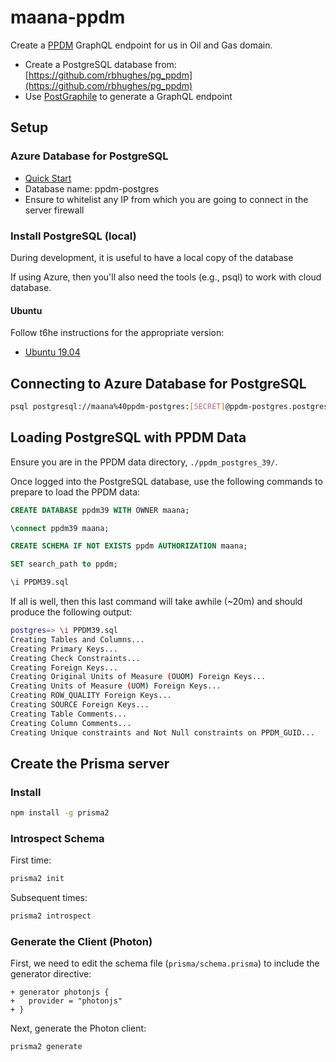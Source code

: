 # maana-ppdm

Create a [PPDM](https://ppdm.org/ppdm/PPDM/Standards/PPDM_Data_Model/PPDM_3_9_Data_Model/PPDM/PPDM_3.9_Data_Model.aspx?hkey=fed7573b-c57d-4909-b15a-a61880fb8d2b) GraphQL endpoint for us in Oil and Gas domain.

- Create a PostgreSQL database from: [https://github.com/rbhughes/pg_ppdm](https://github.com/rbhughes/pg_ppdm)
- Use [PostGraphile](https://www.graphile.org/) to generate a GraphQL endpoint

## Setup

### Azure Database for PostgreSQL

- [Quick Start](https://docs.microsoft.com/en-us/azure/postgresql/quickstart-create-server-database-portal)
- Database name: ppdm-postgres
- Ensure to whitelist any IP from which you are going to connect in the server firewall

### Install PostgreSQL (local)

During development, it is useful to have a local copy of the database

If using Azure, then you'll also need the tools (e.g., psql) to work with cloud database.

#### Ubuntu

Follow t6he instructions for the appropriate version:
- [Ubuntu 19.04](https://www.osradar.com/how-to-install-postgresql-on-ubuntu-19-04/)

## Connecting to Azure Database for PostgreSQL

```bash
psql postgresql://maana%40ppdm-postgres:[SECRET]@ppdm-postgres.postgres.database.azure.com:5432/postgres?sslmode=prefer
```

## Loading PostgreSQL with PPDM Data

Ensure you are in the PPDM data directory, `./ppdm_postgres_39/`.

Once logged into the PostgreSQL database, use the following commands to prepare to load the PPDM data:

```sql
CREATE DATABASE ppdm39 WITH OWNER maana;

\connect ppdm39 maana;

CREATE SCHEMA IF NOT EXISTS ppdm AUTHORIZATION maana;

SET search_path to ppdm;

\i PPDM39.sql
```

If all is well, then this last command will take awhile (~20m) and should produce the following output:
```bash
postgres=> \i PPDM39.sql
Creating Tables and Columns...
Creating Primary Keys...
Creating Check Constraints...
Creating Foreign Keys...
Creating Original Units of Measure (OUOM) Foreign Keys...
Creating Units of Measure (UOM) Foreign Keys...
Creating ROW_QUALITY Foreign Keys...
Creating SOURCE Foreign Keys...
Creating Table Comments...
Creating Column Comments...
Creating Unique constraints and Not Null constraints on PPDM_GUID...
```

## Create the Prisma server

### Install
```bash
npm install -g prisma2
```

### Introspect Schema
First time:
```bash
prisma2 init
```

Subsequent times:
```bash
prisma2 introspect
```

### Generate the Client (Photon)

First, we need to edit the schema file (`prisma/schema.prisma`) to include the generator directive:

```
+ generator photonjs {
+   provider = "photonjs"
+ }
```

Next, generate the Photon client:

```bash
prisma2 generate
```
